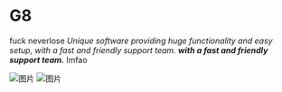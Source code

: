# G8
fuck neverlose
*Unique software providing huge functionality and easy setup, with a fast and friendly support team.*
***with a fast and friendly support team.*** lmfao

![图片](https://user-images.githubusercontent.com/119268906/229667780-ae20c7e1-632a-456c-9efa-afd3bbbf713a.png)
![图片](https://user-images.githubusercontent.com/119268906/229667815-706419dc-1019-4f8b-8ba1-7cfe995b6239.png)
